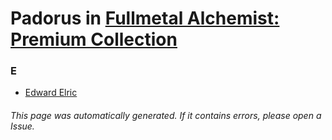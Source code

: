 # Padorus in [Fullmetal Alchemist: Premium Collection](https://myanimelist.net/anime/908/Fullmetal_Alchemist__Premium_Collection)

### E
* [Edward Elric](https://github.com/shadow578/Project-Padoru/blob/master/table-of-contents/characters/EdwardElric.md)

###### This page was automatically generated. If it contains errors, please open a Issue.
